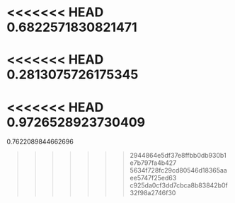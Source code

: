 <<<<<<< HEAD
0.6822571830821471
=======
<<<<<<< HEAD
0.2813075726175345
=======
<<<<<<< HEAD
0.9726528923730409
=======
0.7622089844662696
>>>>>>> 2944864e5df37e8ffbb0db930b1e7b797fa4b427
>>>>>>> 5634f728fc29cd80546d18365aaee5747f25ed63
>>>>>>> c925da0cf3dd7cbca8b83842b0f32f98a2746f30
